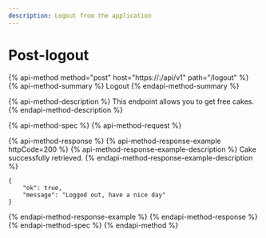 ```yaml
---
description: Logout from the application
---
```


# Post-logout

{% api-method method="post" host="https://<host>:<port>/api/v1" path="/logout" %}
{% api-method-summary %}
Logout
{% endapi-method-summary %}

{% api-method-description %}
This endpoint allows you to get free cakes.
{% endapi-method-description %}

{% api-method-spec %}
{% api-method-request %}

{% api-method-response %}
{% api-method-response-example httpCode=200 %}
{% api-method-response-example-description %}
Cake successfully retrieved.
{% endapi-method-response-example-description %}

```
{
    "ok": true,
    "message": "Logged out, have a nice day"
}
```
{% endapi-method-response-example %}
{% endapi-method-response %}
{% endapi-method-spec %}
{% endapi-method %}



